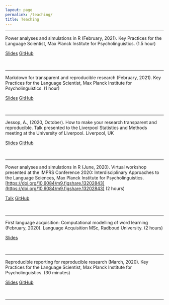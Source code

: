 ```yaml
---
layout: page
permalink: /teaching/
title: Teaching
---
```


<hr>

Power analyses and simulations in R (February, 2021). Key Practices for the Language Scientist, Max Planck Institute for Psycholinguistics. (1.5 hour)

 <a href="/talks/power-2021.html" class="button">Slides</a> <a href="https://github.com/andrew-jessop/imprs-power-2021" class="button">GitHub</a>

<br>

<hr>

Markdown for transparent and reproducible research (February, 2021). Key Practices for the Language Scientist, Max Planck Institute for Psycholinguistics. (1 hour)

 <a href="/talks/markdown-2021.html" class="button">Slides</a> <a href="https://github.com/andrew-jessop/imprs-markdown-2021" class="button">GitHub</a>

<br>

<hr>

Jessop, A., (2020, October). How to make your research transparent and reproducible. Talk presented to the Liverpool Statistics and Methods meeting at the University of Liverpool. Liverpool, UK

<a href="/talks/reproducible-lsam-2020.html" class="button">Slides</a> <a href="https://github.com/andrew-jessop/lsam-reproducibility-talk-2020" class="button">GitHub</a>

<br>

<hr>

Power analyses and simulations in R (June, 2020). Virtual workshop presented at the IMPRS Conference 2020: Interdisciplinary Approaches to the Language Sciences, Max Planck Institute for Psycholinguistics. [https://doi.org/10.6084/m9.figshare.13202843](https://doi.org/10.6084/m9.figshare.13202843) (2 hours)

<a href="https://doi.org/10.6084/m9.figshare.13202843" class="button">Talk</a> <a href="https://github.com/andrew-jessop/imprs-power-analysis-workshop" class="button">GitHub</a>

<br>

<hr>

First language acquisition: Computational modelling of word learning (February, 2020). Language Acquisition MSc, Radboud University. (2 hours)

<a href="/talks/alhama_jessop_word_learning_2020.pdf" class="button">Slides</a>

<br>

<hr>

Reproducible reporting for reproducible research (March, 2020). Key Practices for the Language Scientist, Max Planck Institute for Psycholinguistics. (30 minutes)

<a href="/talks/reproducible-imprs-2020.html" class="button">Slides</a> <a href="https://github.com/andrew-jessop/imprs-reproducible-reporting-2020" class="button">GitHub</a>

<br>

<hr>
